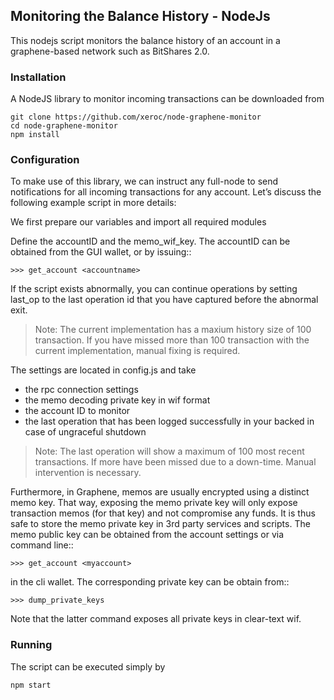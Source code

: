 ## Monitoring the Balance History - NodeJs

This nodejs script monitors the balance history of an account in a graphene-based network such as BitShares 2.0.

### Installation
A NodeJS library to monitor incoming transactions can be downloaded from

    git clone https://github.com/xeroc/node-graphene-monitor
    cd node-graphene-monitor
    npm install

### Configuration
To make use of this library, we can instruct any full-node to send notifications for all incoming transactions for any account. Let’s discuss the following example script in more details:

We first prepare our variables and import all required modules

Define the accountID and the memo_wif_key. The accountID can be obtained from the GUI wallet, or by issuing::

    >>> get_account <accountname>

If the script exists abnormally, you can continue operations by setting last_op to the last operation id that you have captured before the abnormal exit.

> Note: The current implementation has a maxium history size of 100 transaction. If you have missed more than 100 transaction with the current implementation, manual fixing is required.

The settings are located in config.js and take
- the rpc connection settings
- the memo decoding private key in wif format
- the account ID to monitor
- the last operation that has been logged successfully in your backed in case of ungraceful shutdown

> Note: The last operation will show a maximum of 100 most recent transactions. If more have been missed due to a down-time. Manual intervention is necessary.

Furthermore, in Graphene, memos are usually encrypted using a distinct memo key. That way, exposing the memo private key will only expose transaction memos (for that key) and not compromise any funds. It is thus safe to store the memo private key in 3rd party services and scripts. The memo public key can be obtained from the account settings or via command line::

    >>> get_account <myaccount>

in the cli wallet. The corresponding private key can be obtain from::

    >>> dump_private_keys

Note that the latter command exposes all private keys in clear-text wif.

### Running
The script can be executed simply by

    npm start

